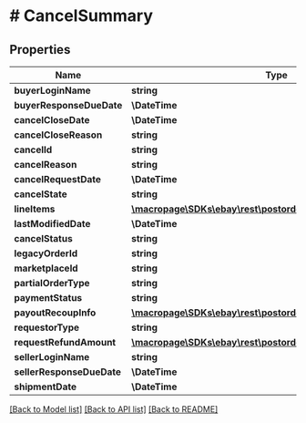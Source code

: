 # # CancelSummary

## Properties

Name | Type | Description | Notes
------------ | ------------- | ------------- | -------------
**buyerLoginName** | **string** |  | [optional]
**buyerResponseDueDate** | **\DateTime** |  | [optional]
**cancelCloseDate** | **\DateTime** |  | [optional]
**cancelCloseReason** | **string** |  | [optional]
**cancelId** | **string** |  | [optional]
**cancelReason** | **string** |  | [optional]
**cancelRequestDate** | **\DateTime** |  | [optional]
**cancelState** | **string** |  | [optional]
**lineItems** | [**\macropage\SDKs\ebay\rest\postorder\Model\LineItem[]**](LineItem.md) |  | [optional]
**lastModifiedDate** | **\DateTime** |  | [optional]
**cancelStatus** | **string** |  | [optional]
**legacyOrderId** | **string** |  | [optional]
**marketplaceId** | **string** |  | [optional]
**partialOrderType** | **string** |  | [optional]
**paymentStatus** | **string** |  | [optional]
**payoutRecoupInfo** | [**\macropage\SDKs\ebay\rest\postorder\Model\PayoutRecoupInfo**](PayoutRecoupInfo.md) |  | [optional]
**requestorType** | **string** |  | [optional]
**requestRefundAmount** | [**\macropage\SDKs\ebay\rest\postorder\Model\Amount**](Amount.md) |  | [optional]
**sellerLoginName** | **string** |  | [optional]
**sellerResponseDueDate** | **\DateTime** |  | [optional]
**shipmentDate** | **\DateTime** |  | [optional]

[[Back to Model list]](../../README.md#models) [[Back to API list]](../../README.md#endpoints) [[Back to README]](../../README.md)

